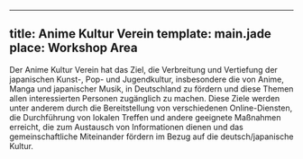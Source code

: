 ---
title: Anime Kultur Verein
template: main.jade
place: Workshop Area
----

Der Anime Kultur Verein hat das Ziel, die Verbreitung und Vertiefung der japanischen Kunst-, Pop- und Jugendkultur, insbesondere die von Anime, Manga und japanischer Musik, in Deutschland zu fördern und diese Themen allen interessierten Personen zugänglich zu machen. Diese Ziele werden unter anderem durch die Bereitstellung von verschiedenen Online-Diensten, die Durchführung von lokalen Treffen und andere geeignete Maßnahmen erreicht, die zum Austausch von Informationen dienen und das gemeinschaftliche Miteinander fördern im Bezug auf die deutsch/japanische Kultur.

